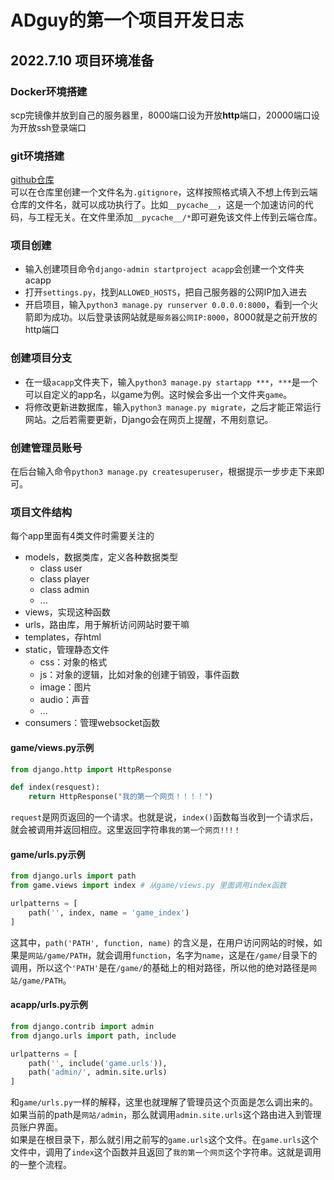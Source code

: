 # ADguy的第一个项目开发日志

## 2022.7.10 项目环境准备
### Docker环境搭建
scp完镜像并放到自己的服务器里，8000端口设为开放**http**端口，20000端口设为开放ssh登录端口
### git环境搭建
[github仓库](https://github.com/ADguyCN990/acwing-django-lesson) <br />
可以在仓库里创建一个文件名为`.gitignore`，这样按照格式填入不想上传到云端仓库的文件名，就可以成功执行了。比如`__pycache__`，这是一个加速访问的代码，与工程无关。在文件里添加`__pycache__/*`即可避免该文件上传到云端仓库。

### 项目创建
- 输入创建项目命令`django-admin startproject acapp`会创建一个文件夹acapp
- 打开`settings.py`，找到`ALLOWED_HOSTS`，把自己服务器的公网IP加入进去
- 开启项目，输入`python3 manage.py runserver 0.0.0.0:8000`，看到一个火箭即为成功。以后登录该网站就是`服务器公网IP:8000`，8000就是之前开放的http端口

### 创建项目分支
- 在一级`acapp`文件夹下，输入`python3 manage.py startapp ***`，`***`是一个可以自定义的app名，以game为例。这时候会多出一个文件夹`game`。
- 将修改更新进数据库，输入`python3 manage.py migrate`，之后才能正常运行网站。之后若需要更新，Django会在网页上提醒，不用刻意记。
### 创建管理员账号
在后台输入命令`python3 manage.py createsuperuser`，根据提示一步步走下来即可。

### 项目文件结构
每个app里面有4类文件时需要关注的
- models，数据类库，定义各种数据类型
  - class user
  - class player
  - class admin
  - ...
- views，实现这种函数
- urls，路由库，用于解析访问网站时要干嘛
- templates，存html
- static，管理静态文件
  - css：对象的格式
  - js：对象的逻辑，比如对象的创建于销毁，事件函数
  - image：图片
  - audio：声音
  - ...
- consumers：管理websocket函数

#### game/views.py示例
```python
from django.http import HttpResponse

def index(resquest):
    return HttpResponse("我的第一个网页！！！！")
```
`request`是网页返回的一个请求。也就是说，`index()`函数每当收到一个请求后，就会被调用并返回相应。这里返回字符串`我的第一个网页!!!！`

#### game/urls.py示例
```python
from django.urls import path
from game.views import index # 从game/views.py 里面调用index函数

urlpatterns = [
    path('', index, name = 'game_index')
]
```
这其中，`path('PATH', function, name)` 的含义是，在用户访问网站的时候，如果是`网站/game/PATH`，就会调用`function`，名字为`name`，这是在`/game/`目录下的调用，所以这个`'PATH'`是在`/game/`的基础上的相对路径，所以他的绝对路径是`网站/game/PATH`。

#### acapp/urls.py示例
```python
from django.contrib import admin
from django.urls import path, include

urlpatterns = [
    path('', include('game.urls')),
    path('admin/', admin.site.urls)
]
```
和`game/urls.py`一样的解释，这里也就理解了管理员这个页面是怎么调出来的。如果当前的path是`网站/admin`，那么就调用`admin.site.urls`这个路由进入到管理员账户界面。<br />
如果是在根目录下，那么就引用之前写的`game.urls`这个文件。在`game.urls`这个文件中，调用了`index`这个函数并且返回了`我的第一个网页`这个字符串。这就是调用的一整个流程。


